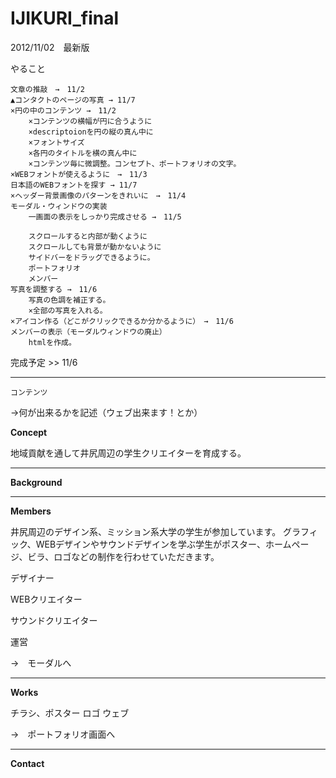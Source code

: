 IJIKURI_final
=============

2012/11/02　最新版

やること

	文章の推敲　→　11/2
	▲コンタクトのページの写真 → 11/7
	×円の中のコンテンツ →　11/2
	 	×コンテンツの横幅が円に合うように
	 	×descriptoionを円の縦の真ん中に
	 	×フォントサイズ
	 	×各円のタイトルを横の真ん中に
	 	×コンテンツ毎に微調整。コンセプト、ポートフォリオの文字。
	×WEBフォントが使えるように　→　11/3
	日本語のWEBフォントを探す → 11/7
	×ヘッダー背景画像のパターンをきれいに　→　11/4
	モーダル・ウィンドウの実装
		一画面の表示をしっかり完成させる →　11/5

		スクロールすると内部が動くように
		スクロールしても背景が動かないように
		サイドバーをドラッグできるように。		
		ポートフォリオ
		メンバー
	写真を調整する →　11/6
		写真の色調を補正する。
		×全部の写真を入れる。
	×アイコン作る（どこがクリックできるか分かるように）　→　11/6
	メンバーの表示（モーダルウィンドウの廃止）
		htmlを作成。
		
	
完成予定 >> 11/6


---

`コンテンツ`

→何が出来るかを記述（ウェブ出来ます！とか）

**Concept**

地域貢献を通して井尻周辺の学生クリエイターを育成する。

----

**Background**

---

**Members**

井尻周辺のデザイン系、ミッション系大学の学生が参加しています。
グラフィック、WEBデザインやサウンドデザインを学ぶ学生がポスター、ホームページ、ビラ、ロゴなどの制作を行わせていただきます。

デザイナー

WEBクリエイター

サウンドクリエイター

運営

→　モーダルへ

---

**Works**

チラシ、ポスター
ロゴ
ウェブ

→　ポートフォリオ画面へ

---

**Contact**
